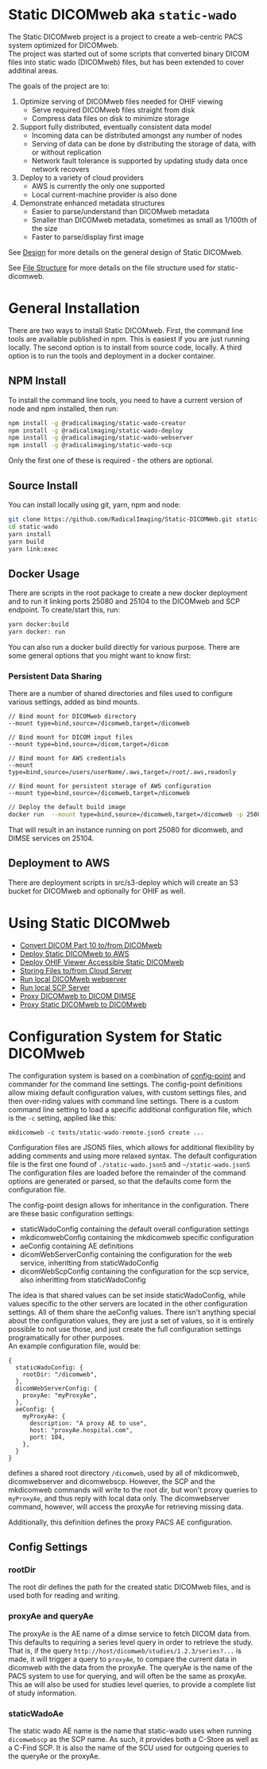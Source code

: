 # Static DICOMweb   aka `static-wado`

The Static DICOMweb project is a project to create a web-centric PACS system optimized for DICOMweb.  
The project was started out of some scripts that converted binary DICOM files into static wado (DICOMweb) files, but has been extended to cover additinal areas.  

The goals of the project are to:
  1. Optimize serving of DICOMweb files needed for OHIF viewing
     * Serve required DICOMweb files straight from disk
     * Compress data files on disk to minimize storage
  3. Support fully distributed, eventually consistent data model
     * Incoming data can be distributed amongst any number of nodes
     * Serving of data can be done by distributing the storage of data, with or without replication
     * Network fault tolerance is supported by updating study data once network recovers
  5. Deploy to a variety of cloud providers
     * AWS is currently the only one supported
     * Local current-machine provider is also done
  7. Demonstrate enhanced metadata structures
     * Easier to parse/understand than DICOMweb metadata
     * Smaller than DICOMweb metadata, sometimes as small as 1/100th of the size
     * Faster to parse/display first image

See [Design](./packages/static-wado-creator/docs/design.md) for more details on the general design of Static DICOMweb.

See [File Structure](./file-structure.md) for more details on the file structure used for static-dicomweb.

# General Installation
There are two ways to install Static DICOMweb.  First, the command line tools are available published in npm.  This is easiest if you are just running locally.  The second option is to install from source code, locally.
A third option is to run the tools and deployment in a docker container.

## NPM Install
To install the command line tools, you need to have a current version of node and npm installed, then run:

```bash
npm install -g @radicalimaging/static-wado-creator
npm install -g @radicalimaging/static-wado-deploy
npm install -g @radicalimaging/static-wado-webserver
npm install -g @radicalimaging/static-wado-scp
```

Only the first one of these is required - the others are optional.

## Source Install
You can install locally using git, yarn, npm and node:

```bash
git clone https://github.com/RadicalImaging/Static-DICOMWeb.git static-wado
cd static-wado
yarn install
yarn build
yarn link:exec
```

## Docker Usage
There are scripts in the root package to create a new docker deployment and to run it linking ports 25080 and 25104 to the DICOMweb and SCP endpoint.  To create/start this, run:

```bash
yarn docker:build
yarn docker: run
```

You can also run a docker build directly for various purpose.  There are some general options that you might
want to know first:

### Persistent Data Sharing
There are a number of shared directories and files used to configure various settings, added as bind mounts.

```
// Bind mount for DICOMweb directory
--mount type=bind,source=/dicomweb,target=/dicomweb

// Bind mount for DICOM input files
--mount type=bind,source=/dicom,target=/dicom

// Bind mount for AWS credentials
--mount type=bind,source=/users/userName/.aws,target=/root/.aws,readonly

// Bind mount for persistent storage of AWS configuration
--mount type=bind,source=/dicomweb,target=/dicomweb

```


```bash
// Deploy the default build image
docker run  --mount type=bind,source=/dicomweb,target=/dicomweb -p 25080:5000 -p 25104:11112 -d braveheartsoftware/static-dicomweb:0.6 
```

That will result in an instance running on port 25080 for dicomweb, and DIMSE services on 25104.

## Deployment to AWS
There are deployment scripts in src/s3-deploy which will create an S3 bucket for DICOMweb and optionally for OHIF as well.

# Using Static DICOMweb

* [Convert DICOM Part 10 to/from DICOMweb](./packages/static-wado-creator/README.md)
* [Deploy Static DICOMweb to AWS](./packages/s3-deploy/README.md)
* [Deploy OHIF Viewer Accessible Static DICOMweb](./packages/s3-deploy/README.md#deploy-ohif)
* [Storing Files to/from Cloud Server](./packages/static-wado-deploy/README.md)
* [Run local DICOMweb webserver](./packages/static-wado-webserver/README.md)
* [Run local SCP Server](./packages/static-wado-scp/README.md)
* [Proxy DICOMweb to DICOM DIMSE](./packages/static-wado-webserver/dimse-proxy.md)
* [Proxy Static DICOMweb to DICOMweb](./packages/static-wado-webserver/dicomweb-proxy.md)


# Configuration System for Static DICOMweb
The configuration system is based on a combination of [config-point](http://github.com/OHIF/config-point) and commander for the command line settings.  The config-point definitions allow mixing default configuration values, with custom settings files, and then over-riding values with command line settings.  There is a custom command line setting to load a specific additional configuration file, which is the `-c` setting, applied like this:
```
mkdicomweb -c tests/static-wado-remote.json5 create ...
```
Configuration files are JSON5 files, which allows for additional flexibility by adding comments and using more relaxed syntax.
The default configuration file is the first one found of `./static-wado.json5` and `~/static-wado.json5`
The configuration files are loaded before the remainder of the command options are generated or parsed, so that the defaults come form the configuration file.

The config-point design allows for inheritance in the configuration.  There are these basic configuration settings:
* staticWadoConfig containing the default overall configuration settings
* mkdicomwebConfig containing the mkdicomweb specific configuration
* aeConfig containing AE definitions
* dicomWebServerConfig containing the configuration for the web service, inheritting from staticWadoConfig
* dicomWebScpConfig  containing the configuration for the scp service, also inheritting from staticWadoConfig

The idea is that shared values can be set inside staticWadoConfig, while values specific to the other servers are located in the other configuration settings.  All of them share the aeConfig values.  There isn't anything special about the configuration values, they are just a set of values, so it is entirely possible to not use those, and just create the full configuration settings programatically for other purposes.  
An example configuration file, would be:
```
{
  staticWadoConfig: {
    rootDir: "/dicomweb",
  },
  dicomWebServerConfig: {
    proxyAe: "myProxyAe",
  },
  aeConfig: {
    myProxyAe: {
      description: "A proxy AE to use",
      host: "proxyAe.hospital.com",
      port: 104,
    },
  }
}
```
defines a shared root directory `/dicomweb`, used by all of mkdicomweb, dicomwebserver and dicomwebscp.  However, the SCP and the mkdicomweb commands will write to the root dir, but won't proxy queries to `myProxyAe`, and thus reply with local data only.  The dicomwebserver command, however, will access the proxyAe for retrieving missing data.

Additionally, this definition defines the proxy PACS AE configuration.

## Config Settings

### rootDir
The root dir defines the path for the created static DICOMweb files, and is used both for reading and writing.

### proxyAe and queryAe
The proxyAe is the AE name of a dimse service to fetch DICOM data from.  This defaults to requiring a series level query in order to retrieve the study. That is, if the query `http://host/dicomweb/studies/1.2.3/series?...` is made, it will trigger a query to 
`proxyAe`, to compare the current data in dicomweb with the data from the proxyAe.  The queryAe is the name of the PACS system to use for querying, and will often be the same as proxyAe.  This ae will also be used for studies level queries, to provide a complete list of study information.

### staticWadoAe
The static wado AE name is the name that static-wado uses when running `dicomwebscp` as the SCP name.  As such, it provides both a C-Store as well as a C-Find SCP.  It is also the name of the SCU used for outgoing queries to the queryAe or the proxyAe.
